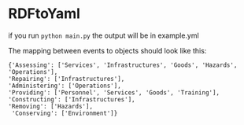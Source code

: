 # RDFtoYaml

if you run `python main.py` the output will be in example.yml

The mapping between events to objects should look like this:
```
{'Assessing': ['Services', 'Infrastructures', 'Goods', 'Hazards', 'Operations'], 
'Repairing': ['Infrastructures'], 
'Administering': ['Operations'], 
'Providing': ['Personnel', 'Services', 'Goods', 'Training'], 
'Constructing': ['Infrastructures'], 
'Removing': ['Hazards'],
 'Conserving': ['Environment']}
```